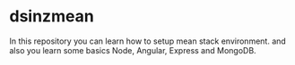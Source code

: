 # dsinzmean
In this repository you can learn how to setup mean stack environment. and also you learn some basics Node, Angular, Express and MongoDB. 
